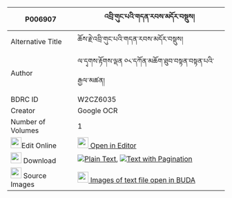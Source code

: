 |P006907|འབྲི་གུང་པའི་གདན་རབས་མདོར་བསྡུས། 
| --- | --- 
|Alternative Title |ཆོས་རྗེ་འབྲི་གུང་པའི་གདན་རབས་མདོར་བསྡུས།
|Author| ལ་དྭགས་རྟོགས་ལྡན ༠༨་དཀོན་མཆོག་ཐུབ་བསྟན་བསྟན་པའི་རྒྱལ་མཚན།
|BDRC ID | W2CZ6035
|Creator | Google OCR
|Number of Volumes| 1
|<img width="25" src="https://img.icons8.com/color/25/000000/edit-property.png">Edit Online| [<img width="25" src="https://avatars.githubusercontent.com/u/45091458?s=200&v=4"> Open in Editor](http://editor.openpecha.org/P006907)
|<img width="25" src="https://img.icons8.com/fluent/48/000000/download-2.png"/>  Download | [![](https://img.icons8.com/color/20/000000/txt.png)Plain Text](https://github.com/Openpecha/P006907/releases/download/v1/drigungpa_i_denrab_dordu_plain_P006907.zip), [![](https://img.icons8.com/color/20/000000/txt.png)Text with Pagination](https://github.com/Openpecha/P006907/releases/download/v1/drigungpa_i_denrab_dordu_pages_P006907.zip)
|<img width="25" src="https://img.icons8.com/plasticine/100/000000/pictures-folder.png"/>  Source Images | [<img width="25" src="https://library.bdrc.io/icons/BUDA-small.svg"> Images of text file open in BUDA](https://library.bdrc.io/show/bdr:W2CZ6035)
